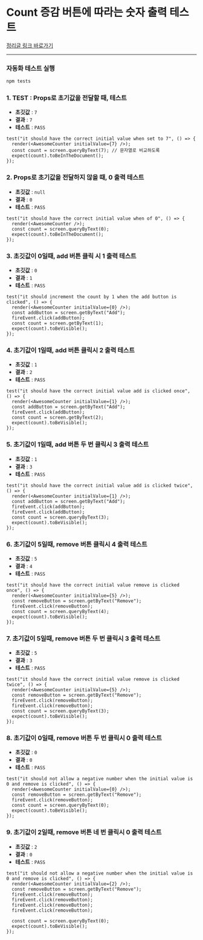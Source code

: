 # Count 증감 버튼에 따라는 숫자 출력 테스트

[정리글 링크 바로가기](https://velog.io/@taetae-5/TDD%ED%85%8C%EC%8A%A4%ED%8A%B8-%EC%A3%BC%EB%8F%84-%EA%B0%9C%EB%B0%9C%EC%97%90-%EB%8C%80%ED%95%98%EC%97%AC)

---

### 자동화 테스트 실행

```bash
npm tests
```

### 1. TEST : Props로 초기값을 전달할 때, 테스트

- **초깃값** : `7`
- **결과** : `7`
- **테스트** : `PASS`

```tsx
test("it should have the correct initial value when set to 7", () => {
  render(<AwesomeCounter initialValue={7} />);
  const count = screen.queryByText(7); // 문자열로 비교하도록
  expect(count).toBeInTheDocument();
});
```

### 2. Props로 초기값을 전달하지 않을 때, 0 출력 테스트

- **초깃값** : `null`
- **결과** : `0`
- **테스트** : `PASS`

```tsx
test("it should have the correct initial value when of 0", () => {
  render(<AwesomeCounter />);
  const count = screen.queryByText(0);
  expect(count).toBeInTheDocument();
});
```

### 3. 초깃값이 0일때, add 버튼 클릭 시 1 출력 테스트

- **초깃값** : `0`
- **결과** : `1`
- **테스트** : `PASS`

```tsx
test("it should increment the count by 1 when the add button is clicked", () => {
  render(<AwesomeCounter initialValue={0} />);
  const addButton = screen.getByText("Add");
  fireEvent.click(addButton);
  const count = screen.getByText(1);
  expect(count).toBeVisible();
});
```

### 4. 초기값이 1일때, add 버튼 클릭시 2 출력 테스트

- **초깃값** : `1`
- **결과** : `2`
- **테스트** : `PASS`

```tsx
test("it should have the correct initial value add is clicked once", () => {
  render(<AwesomeCounter initialValue={1} />);
  const addButton = screen.getByText("Add");
  fireEvent.click(addButton);
  const count = screen.getByText(2);
  expect(count).toBeVisible();
});
```

### 5. 초기값이 1일때, add 버튼 두 번 클릭시 3 출력 테스트

- **초깃값** : `1`
- **결과** : `3`
- **테스트** : `PASS`

```tsx
test("it should have the correct initial value add is clicked twice", () => {
  render(<AwesomeCounter initialValue={1} />);
  const addButton = screen.getByText("Add");
  fireEvent.click(addButton);
  fireEvent.click(addButton);
  const count = screen.queryByText(3);
  expect(count).toBeVisible();
});
```

### 6. 초기값이 5일때, remove 버튼 클릭시 4 출력 테스트

- **초깃값** : `5`
- **결과** : `4`
- **테스트** : `PASS`

```tsx
test("it should have the correct initial value remove is clicked once", () => {
  render(<AwesomeCounter initialValue={5} />);
  const removeButton = screen.getByText("Remove");
  fireEvent.click(removeButton);
  const count = screen.queryByText(4);
  expect(count).toBeVisible();
});
```

### 7. 초기값이 5일때, remove 버튼 두 번 클릭시 3 출력 테스트

- **초깃값** : `5`
- **결과** : `3`
- **테스트** : `PASS`

```tsx
test("it should have the correct initial value remove is clicked twice", () => {
  render(<AwesomeCounter initialValue={5} />);
  const removeButton = screen.getByText("Remove");
  fireEvent.click(removeButton);
  fireEvent.click(removeButton);
  const count = screen.queryByText(3);
  expect(count).toBeVisible();
});
```

### 8. 초기값이 0일때, remove 버튼 두 번 클릭시 0 출력 테스트

- **초깃값** : `0`
- **결과** : `0`
- **테스트** : `PASS`

```tsx
test("it should not allow a negative number when the initial value is 0 and remove is clicked", () => {
  render(<AwesomeCounter initialValue={0} />);
  const removeButton = screen.getByText("Remove");
  fireEvent.click(removeButton);
  const count = screen.queryByText(0);
  expect(count).toBeVisible();
});
```

### 9. 초기값이 2일때, remove 버튼 네 번 클릭시 0 출력 테스트

- **초깃값** : `2`
- **결과** : `0`
- **테스트** : `PASS`

```tsx
test("it should not allow a negative number when the initial value is 0 and remove is clicked", () => {
  render(<AwesomeCounter initialValue={2} />);
  const removeButton = screen.getByText("Remove");
  fireEvent.click(removeButton);
  fireEvent.click(removeButton);
  fireEvent.click(removeButton);
  fireEvent.click(removeButton);

  const count = screen.queryByText(0);
  expect(count).toBeVisible();
});
```
